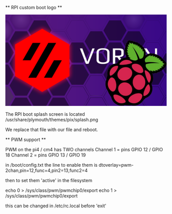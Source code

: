 
** RPI custom boot logo **

![RPI Boot logo](raspberry_voron_splash_purple.png)  

The RPI boot splash screen is located /usr/share/plymouth/themes/pix/splash.png

We replace that file with our file and reboot.


** PWM support **

PWM on the pi4 / cm4 has TWO channels
Channel 1 = pins GPIO 12 / GPIO 18
Channel 2 = pins GPIO 13 / GPIO 19

in /boot/config.txt the line to enable them is
dtoverlay=pwm-2chan,pin=12,func=4,pin2=13,func2=4

then to set them 'active' in the filesystem 

echo 0 > /sys/class/pwm/pwmchip0/export
echo 1 > /sys/class/pwm/pwmchip0/export

this can be changed in /etc/rc.local before 'exit'

